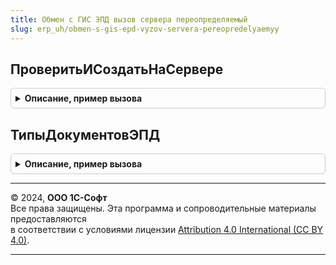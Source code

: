 ```yaml
---
title: Обмен с ГИС ЭПД вызов сервера переопределяемый
slug: erp_uh/obmen-s-gis-epd-vyzov-servera-pereopredelyaemyy
---
```



## ПроверитьИСоздатьНаСервере
<details style="margin: 1em 0; padding: 0.5em; border: 1px solid #ccc; border-radius: 6px;">

<summary style="font-weight: bold; cursor: pointer;">Описание, пример вызова</summary>

```bsl

// Проверить и создать на сервере.
//
// Параметры:
//  ТипЭПД - Тип
//  ПроверяемыеОбъекты - Массив из ДокументСсылка, ДокументОбъект.ЭлектроннаяТранспортнаяНакладная, ДокументОбъект.ЭлектронныйЗаказНаряд
//
// Возвращаемое значение:
//  см. ОбменСГИСЭПДПереопределяемый.ПроверитьИСоздатьНаСервере
Функция ПроверитьИСоздатьНаСервере(ТипЭПД, ПроверяемыеОбъекты) Экспорт
```

Пример вызова
```bsl
Результат = ОбменСГИСЭПДВызовСервераПереопределяемый.ПроверитьИСоздатьНаСервере(ТипЭПД, ПроверяемыеОбъекты) 
```
</details>

## ТипыДокументовЭПД
<details style="margin: 1em 0; padding: 0.5em; border: 1px solid #ccc; border-radius: 6px;">

<summary style="font-weight: bold; cursor: pointer;">Описание, пример вызова</summary>

```bsl

// Получает типы ЭПД
//
// Возвращаемое значение:
//  СписокЗначений из Строка
//
Функция ТипыДокументовЭПД() Экспорт
```

Пример вызова
```bsl
Результат = ОбменСГИСЭПДВызовСервераПереопределяемый.ТипыДокументовЭПД() 
```
</details>

---

© 2024, **ООО 1С-Софт**  
Все права защищены. Эта программа и сопроводительные материалы предоставляются  
в соответствии с условиями лицензии [Attribution 4.0 International (CC BY 4.0)](https://creativecommons.org/licenses/by/4.0/legalcode).

---
